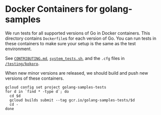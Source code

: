 # Docker Containers for golang-samples

We run tests for all supported versions of Go in Docker containers. This
directory contains `Dockerfile`s for each version of Go. You can run tests in
these containers to make sure your setup is the same as the test environment.

See [`CONTRIBUTING.md`](/CONTRIBUTING.md),
[`system_tests.sh`](/testing/kokoro/system_tests.sh), and the `.cfg` files in
[`/testing/kokoro`](/testing/kokoro).

When new minor versions are released, we should build and push new versions of
these containers.

```
gcloud config set project golang-samples-tests
for d in `find * -type d`; do
  cd $d
  gcloud builds submit --tag gcr.io/golang-samples-tests/$d
  cd -
done
```